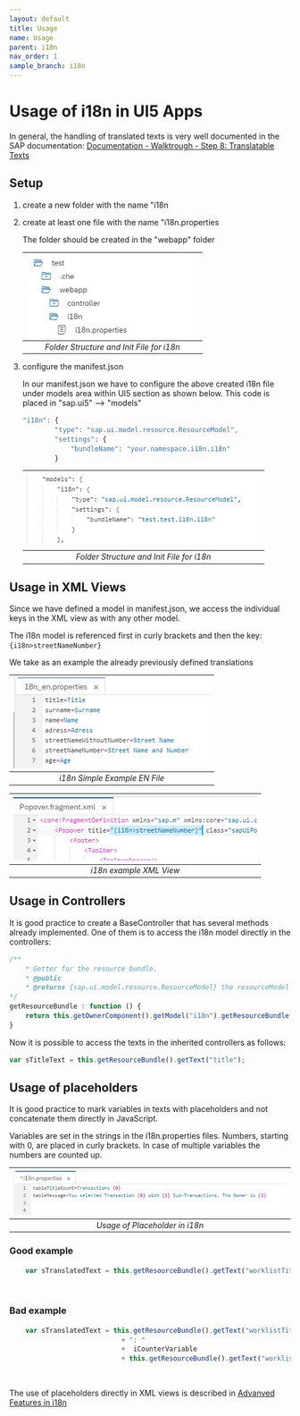 ```yaml
---
layout: default
title: Usage
name: Usage
parent: i18n
nav_order: 1
sample_branch: i18n
---
```


# Usage of i18n in UI5 Apps

In general, the handling of translated texts is very well documented in the SAP documentation:
[Documentation - Walktrough - Step 8: Translatable Texts](https://sapui5.hana.ondemand.com/#/topic/df86bfbeab0645e5b764ffa488ed57dc)

## Setup

 1. create a new folder with the name "i18n
 2. create at least one file with the name "i18n.properties

    The folder should be created in the "webapp" folder

    | ![Folder Structure and Init File for i18n](img/i18n_folderstructure.png) |
    | :--: |
    | *Folder Structure and Init File for i18n* |

 3. configure the manifest.json

    In our manifest.json we have to configure the above created i18n file under models area within UI5 section as shown below. This code is placed in "sap.ui5" --> "models"

    ```javascript
    "i18n": {
            "type": "sap.ui.model.resource.ResourceModel",
            "settings": {
                "bundleName": "your.namespace.i18n.i18n"
            }
    ```

    | ![Folder Structure and Init File for i18n](img/i18n_manifest.png) |
    | :--:  |
    | *Folder Structure and Init File for i18n* |

## Usage in XML Views

Since we have defined a model in manifest.json, we access the individual keys in the XML view as with any other model.

The i18n model is referenced first in curly brackets and then the key:
`{i18n>streetNameNumber}`

We take as an example the already previously defined translations

| ![i18n Simple Example EN File](img/i18n_en_simple.png) |
| :--:  |
| *i18n Simple Example EN File* |

| ![i18n example XML View](img/i18nXMLViewExample.png) |
| :--: |
 |*i18n example XML View* |

## Usage in Controllers

It is good practice to create a BaseController that has several methods already implemented.
One of them is to access the i18n model directly in the controllers:

```javascript
/**
    * Getter for the resource bundle.
    * @public
    * @returns {sap.ui.model.resource.ResourceModel} the resourceModel of the component
*/
getResourceBundle : function () {
    return this.getOwnerComponent().getModel("i18n").getResourceBundle();
}
```

Now it is possible to access the texts in the inherited controllers as follows:

```javascript
var sTitleText = this.getResourceBundle().getText("title");
```

## Usage of placeholders

It is good practice to mark variables in texts with placeholders and not concatenate them directly in JavaScript.

Variables are set in the strings in the i18n.properties files.
Numbers, starting with 0, are placed in curly brackets. In case of multiple variables the numbers are counted up.

| ![Usage of Placeholder in i18n](img/i18nPlaceholer.png) |
| :--: |
| *Usage of Placeholder in i18n* |

<div class="goodExample"  markdown=1>

### Good example

```javascript
    var sTranslatedText = this.getResourceBundle().getText("worklistTitle", [iCounterVariable]);
```

<br/>
</div>

<div class="badExample"  markdown=1>

### Bad example

```javascript
    var sTranslatedText = this.getResourceBundle().getText("worklistTitlePart1")
                            + ": " 
                            +  iCounterVariable 
                            + this.getResourceBundle().getText("worklistTitlePart2");
```

<br/>
</div>

The use of placeholders directly in XML views is described in [Advanved Features in i18n](/UI5-Best-Practice/i18n/advancedFeatures.html#placeholder-in-xml-views)
